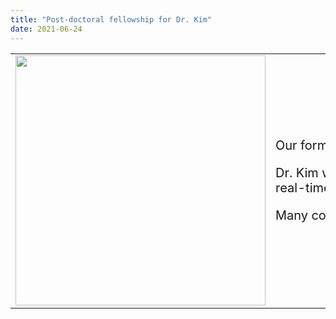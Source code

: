 ```yaml
---
title: "Post-doctoral fellowship for Dr. Kim"
date: 2021-06-24
---
```


<table> 
    <tr>
        <td>
            <div style='width:400px'> 
              <center> <img src='https://bspl.korea.ac.kr/image/bspl/DrKimDY_circle.png' width=400> </center>
        </td>
        <td>
                      <div style='width:2000'> 
<p style='font-size: 20px'> Our former graduate student (currently, Research Professor at Korea University)  Dr. Kim, Dong-Youl recently awarded a post-doctoral fellowship from Virginia Tech to start the position this fall! </p> 

<p style='font-size: 20px'> Dr. Kim will be working with world-renowned researchers (Profs. Pearl Chiu, Brooks King-Casas, and Stephen LaConte) to further extend his expertise on cognitive/social neuroscience using neuroimaging and real-time fMRI based neurofeedback. </p>

<p style='font-size: 20px'> Many congrats on his next career move and all the best in the new environment!  </p> </div>
        </td>
    </tr>
</table>
